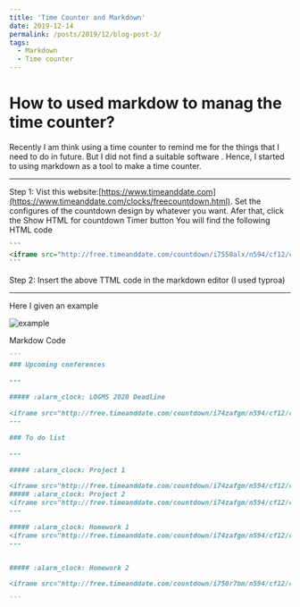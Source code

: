 ```yaml
---
title: 'Time Counter and Markdown'
date: 2019-12-14
permalink: /posts/2019/12/blog-post-3/
tags:
  - Markdown
  - Time counter  
---
```



How to used markdow to manag the time counter?
======
Recently I am think using a time counter to remind me for the things that I need to do in future. But I did not find a suitable software . Hence, I started to using markdown as a tool to make a time counter.

---
Step 1: Vist this website:[https://www.timeanddate.com](https://www.timeanddate.com/clocks/freecountdown.html).
Set the configures of the countdown design by whatever you want.
Afer that, click the Show HTML for countdown Timer button
You will find the following HTML code
~~~html
``` 
<iframe src="http://free.timeanddate.com/countdown/i7558alx/n594/cf12/cm0/cu4/ct0/cs0/ca0/cr0/ss0/cac000/cpc000/pcfff/tcfff/fs100/szw320/szh135/tatTime%20left%20to%20Event%20in/tac000/tptTime%20since%20Event%20started%20in/tpc000/mac000/mpc000/iso2020-02-06T00:00:00" allowTransparency="true" frameborder="0" width="181" height="69"></iframe>
``` 
~~~
Step 2: Insert the above TTML code in the markdown editor (I used typroa)

---
Here I given an example 

![example](https://ieyjzhou.github.io/images/TimecounterMarkdown.gif)

Markdow Code

~~~markdown
``` 
### Upcoming conferences 

---

##### :alarm_clock: LOGMS 2020 Deadline 

<iframe src="http://free.timeanddate.com/countdown/i74zafgm/n594/cf12/cm0/cu4/ct0/cs0/ca0/co0/cr0/ss0/cac0f0/cpc000/pcfff/tcfbd9e8/fs200/szw448/szh189/iso2020-02-20T00:00:00/bo2" allowTransparency="true" frameborder="0" width="312" height="83"></iframe>
---

### To do list

---

##### :alarm_clock: Project 1

<iframe src="http://free.timeanddate.com/countdown/i74zafgm/n594/cf12/cm0/cu4/ct0/cs0/ca0/co0/cr0/ss0/cacf00/cpc000/pcfff/tcfbd9e8/fs200/szw448/szh189/iso2019-11-01T00:00:00/bo2" allowTransparency="true" frameborder="0" width="312" height="83"></iframe>
##### :alarm_clock: Project 2
<iframe src="http://free.timeanddate.com/countdown/i74zafgm/n594/cf12/cm0/cu4/ct0/cs0/ca0/co0/cr0/ss0/cacf0f/cpcf09/pcfff/tcfbd9e8/fs200/szw448/szh189/iso2020-01-26T00:00:00/bo2" allowTransparency="true" frameborder="0" width="309" height="83"></iframe>
---

##### :alarm_clock: Homework 1
<iframe src="http://free.timeanddate.com/countdown/i74zafgm/n594/cf12/cm0/cu4/ct0/cs0/ca0/co0/cr0/ss0/cac090/cpc090/pcfff/tcfbd9e8/fs200/szw448/szh189/iso2020-04-10T00:00:00/bo2" allowTransparency="true" frameborder="0" width="312" height="83"></iframe>
---


##### :alarm_clock: Homework 2

<iframe src="http://free.timeanddate.com/countdown/i750r7bm/n594/cf12/cm0/cu4/ct0/cs0/ca0/co0/cr0/ss0/cac909/cpc909/pcfff/tcfff/fs200/szw448/szh189/iso2020-03-16T00:00:00/bo2" allowTransparency="true" frameborder="0" width="312" height="83"></iframe>

``` 
~~~

